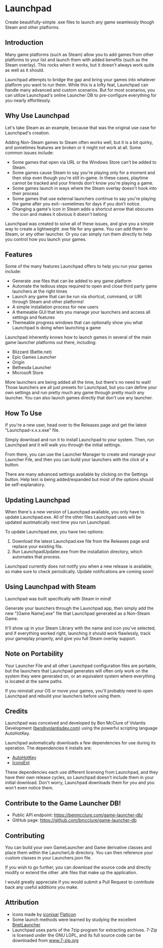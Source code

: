 # Launchpad

Create beautifully-simple .exe files to launch any game seamlessly though Steam and other platforms.

## Introduction

Many game platforms (such as Steam) allow you to add games from other platforms to your list and launch 
them with added benefits (such as the Steam overlay). This rocks when it works, but it doesn't
always work quite as well as it should.

Launchpad attempts to bridge the gap and bring your games into whatever platform you want to run them. 
While this is a lofty feat, Launchpad can handle many advanced and custom scenarios. But for most 
scenarios, you can utilize Launchpad's online Launcher DB to pre-configure everything for you nearly
effortlessly.

## Why Use Launchpad

Let's take Steam as an example, because that was the original use case for Launchpad's creation.

Adding Non-Steam games to Steam often works well, but it is a bit quirky, and sometimes features are broken
or it might not work at all. Some common issues include:
- Some games that open via URL or the Windows Store can't be added to Steam.
- Some games cause Steam to say you're playing only for a moment and then stop even though you're still in-game. 
  In these cases, playtime cannot be tracked and your friends don't know you're playing a game.
- Some games launch in ways where the Steam overlay doesn't hook into their process
- Some games that use external launchers continue to say you're playing the game after you exit--sometimes for 
  days if you don't notice.
- Changing a game's icon in Steam adds a shortcut arrow that obscures the icon and makes it obvious it doesn't 
  belong

Launchpad was created to solve all of these issues, and give you a simple way to create a lightweight .exe 
file for any game. You can add them to Steam, or any other launcher. Or you can simply run them directly to
help you control how you launch your games.

## Features

Some of the many features Launchpad offers to help you run your games include:
- Generate .exe files that can be added to any game platform
- Automate the tedious steps required to open and close third party game launchers at the right times
- Launch any game that can be run via shortcut, command, or URI through Steam and other platforms!
- A simple installation process for new users
- A themeable GUI that lets you manage your launchers and access all settings and features
- Themeable progress windows that can optionally show you what Launchpad is doing when launching a game

Launchpad inherently knows how to launch games in several of the main game launcher platforms out there,
including:
- Blizzard (Battle.net)
- Epic Games Launcher
- Origin
- Bethesda Launcher
- Microsoft Store

More launchers are being added all the time, but there's no need to wait! Those launchers are all just presets
for Launchpad, but you can define your own settings and run pretty much any game through pretty much any launcher.
You can also launch games directly that don't use any launcher.

## How To Use

If you're a new user, head over to the Releases page and get the latest "Launchpad-x.x.x.exe" file.

Simply download and run it to install Launchpad to your system. Then, run Launchpad and it will walk you through
the initial settings.

From there, you can use the Launcher Manager to create and manage your Launcher File, and then you can build
your launchers with the click of a button.

There are many advanced settings available by clicking on the Settings button. Help text is being added/expanded
but most of the options should be self-explanatory.

## Updating Launchpad

When there's a new version of Launchpad available, you only have to update Launchpad.exe. All of the other files
Launchpad uses will be updated auotmatically next time you run Launchpad.

To update Launchpad.exe, you have two options:
1. Download the latest Launchpad.exe file from the Releases page and replace your existing file.
1. Run LaunchpadUpdater.exe from the installation directory, which automates that process.

Launchpad currently does not notify you when a new release is available, so make sure to check periodically.
Update notifications are coming soon!

## Using Launchpad with Steam

Launchpad was built specifically with Steam in mind!

Generate your launchers through the Launchpad app, then simply add the new "[Game Name].exe" file that
Launchpad generated as a Non-Steam Game.

It'll show up in your Steam Library with the name and icon you've selected, and if everything worked right, 
launching it should work flawlessly, track your gameplay properly, and give you full Steam overlay support.

## Note on Portability

Your Launcher File and all other Launchpad configuration files are portable, but the launchers that Launchpad
generates will often only work on the system they were generated on, or an equivalent system where everything
is located at the same paths.

If you reinstall your OS or move your games, you'll probably need to open Launchpad and rebuild your launchers 
before using them.

## Credits

Launchpad was conceived and developed by Ben McClure of Volantis Development (ben@volantisdev.com) using the 
powerful scripting language AutoHotKey.

Launchpad automatically downloads a few dependencies for use during its operation. The dependencies it installs are:
- [AutoHotKey](https://www.autohotkey.com/)
- [IconsExt](https://www.nirsoft.net/utils/iconsext.html)

These dependencies each use different licensing from Launchpad, and they have their own release cycles, so Launchpad doesn't include them in your initial download.  Don't worry, Launchpad downloads them for you and you won't even notice them.

## Contribute to the Game Launcher DB!
- Public API endpoint: https://benmcclure.com/game-launcher-db/
- GitHub page: https://github.com/bmcclure/game-launcher-db

## Contributing

You can build your own GameLauncher and Game derivative classes and place them within the LauncherLib directory. You can then reference your custom classes in your Launchers.json file.

If you wish to go further, you can download the source code and directly modify or extend the other .ahk files that make up the application.

I would greatly appreciate if you would submit a Pull Request to contribute back any useful additions you make.

## Attribution

- Icons made by [iconixar](https://www.flaticon.com/free-icon/rec_1783406) [Flaticon](https://www.flaticon.com/)
- Some launch methods were learned by studying the excellent [BnetLauncher](https://github.com/dafzor/bnetlauncher)
- Launchpad uses parts of the 7zip program for extracting archives. 7-Zip is licensed under the GNU LGPL, and its full source code can be downloaded from www.7-zip.org
